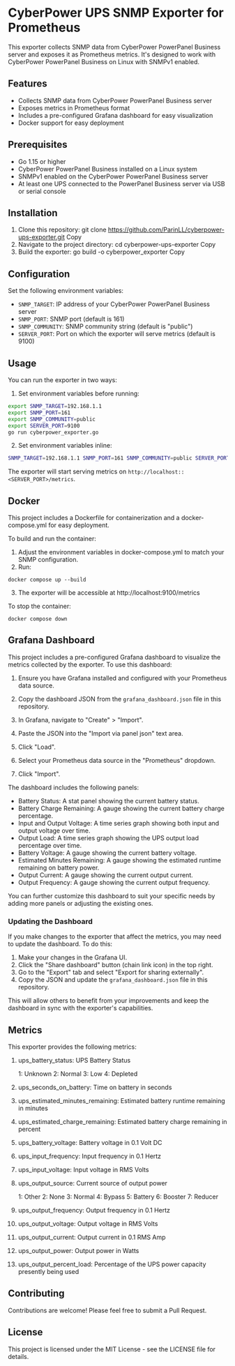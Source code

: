 # CyberPower UPS SNMP Exporter for Prometheus

This exporter collects SNMP data from CyberPower PowerPanel Business server and exposes it as Prometheus metrics. It's designed to work with CyberPower PowerPanel Business on Linux with SNMPv1 enabled.

## Features

- Collects SNMP data from CyberPower PowerPanel Business server
- Exposes metrics in Prometheus format
- Includes a pre-configured Grafana dashboard for easy visualization
- Docker support for easy deployment

## Prerequisites

- Go 1.15 or higher
- CyberPower PowerPanel Business installed on a Linux system
- SNMPv1 enabled on the CyberPower PowerPanel Business server
- At least one UPS connected to the PowerPanel Business server via USB or serial console

## Installation

1. Clone this repository:
git clone https://github.com/ParinLL/cyberpower-ups-exporter.git
Copy
2. Navigate to the project directory:
cd cyberpower-ups-exporter
Copy
3. Build the exporter:
go build -o cyberpower_exporter
Copy
## Configuration

Set the following environment variables:

- `SNMP_TARGET`: IP address of your CyberPower PowerPanel Business server
- `SNMP_PORT`: SNMP port (default is 161)
- `SNMP_COMMUNITY`: SNMP community string (default is "public")
- `SERVER_PORT`: Port on which the exporter will serve metrics (default is 9100)


## Usage

You can run the exporter in two ways:

1. Set environment variables before running:
```bash
export SNMP_TARGET=192.168.1.1
export SNMP_PORT=161
export SNMP_COMMUNITY=public
export SERVER_PORT=9100
go run cyberpower_exporter.go
```
2. Set environment variables inline:
```bash
SNMP_TARGET=192.168.1.1 SNMP_PORT=161 SNMP_COMMUNITY=public SERVER_PORT=9100 go run cyberpower_exporter.go
```
The exporter will start serving metrics on `http://localhost::<SERVER_PORT>/metrics`.

## Docker

This project includes a Dockerfile for containerization and a docker-compose.yml for easy deployment.

To build and run the container:

1. Adjust the environment variables in docker-compose.yml to match your SNMP configuration.
2. Run:
```
docker compose up --build
```
3. The exporter will be accessible at http://localhost:9100/metrics

To stop the container:
```
docker compose down
```

## Grafana Dashboard

This project includes a pre-configured Grafana dashboard to visualize the metrics collected by the exporter. To use this dashboard:

1. Ensure you have Grafana installed and configured with your Prometheus data source.

2. Copy the dashboard JSON from the `grafana_dashboard.json` file in this repository.

3. In Grafana, navigate to "Create" > "Import".

4. Paste the JSON into the "Import via panel json" text area.

5. Click "Load".

6. Select your Prometheus data source in the "Prometheus" dropdown.

7. Click "Import".

The dashboard includes the following panels:

- Battery Status: A stat panel showing the current battery status.
- Battery Charge Remaining: A gauge showing the current battery charge percentage.
- Input and Output Voltage: A time series graph showing both input and output voltage over time.
- Output Load: A time series graph showing the UPS output load percentage over time.
- Battery Voltage: A gauge showing the current battery voltage.
- Estimated Minutes Remaining: A gauge showing the estimated runtime remaining on battery power.
- Output Current: A gauge showing the current output current.
- Output Frequency: A gauge showing the current output frequency.

You can further customize this dashboard to suit your specific needs by adding more panels or adjusting the existing ones.

### Updating the Dashboard

If you make changes to the exporter that affect the metrics, you may need to update the dashboard. To do this:

1. Make your changes in the Grafana UI.
2. Click the "Share dashboard" button (chain link icon) in the top right.
3. Go to the "Export" tab and select "Export for sharing externally".
4. Copy the JSON and update the `grafana_dashboard.json` file in this repository.

This will allow others to benefit from your improvements and keep the dashboard in sync with the exporter's capabilities.

## Metrics

This exporter provides the following metrics:

1. ups_battery_status: UPS Battery Status

    1: Unknown
    2: Normal
    3: Low
    4: Depleted


2. ups_seconds_on_battery: Time on battery in seconds
3. ups_estimated_minutes_remaining: Estimated battery runtime remaining in minutes
4. ups_estimated_charge_remaining: Estimated battery charge remaining in percent
5. ups_battery_voltage: Battery voltage in 0.1 Volt DC
6. ups_input_frequency: Input frequency in 0.1 Hertz
7. ups_input_voltage: Input voltage in RMS Volts
8. ups_output_source: Current source of output power

    1: Other
    2: None
    3: Normal
    4: Bypass
    5: Battery
    6: Booster
    7: Reducer
9. ups_output_frequency: Output frequency in 0.1 Hertz
10. ups_output_voltage: Output voltage in RMS Volts
11. ups_output_current: Output current in 0.1 RMS Amp
12. ups_output_power: Output power in Watts
13. ups_output_percent_load: Percentage of the UPS power capacity presently being used

## Contributing

Contributions are welcome! Please feel free to submit a Pull Request.

## License

This project is licensed under the MIT License - see the LICENSE file for details.